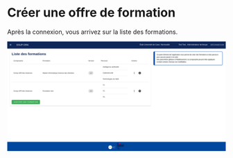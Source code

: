 # Créer une offre de formation

Après la connexion, vous arrivez sur la liste des formations.

![alt avenir logo](./resources/4-formations-view.png)